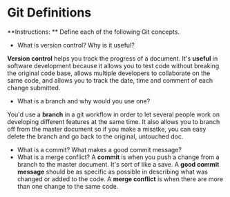 # Git Definitions

**Instructions: ** Define each of the following Git concepts.

* What is version control?  Why is it useful?

__Version control__ helps you track the progress of a document. It's __useful__ in software development because it allows you to test code without breaking the original code base, allows multiple developers to collaborate on the same code, and allows you to track the date, time and comment of each change submitted.

* What is a branch and why would you use one?

You'd use a __branch__ in a git workflow in order to let several people work on developing different features at the same time. It also allows you to branch off from the master document so if you make a misatke, you can easy delete the branch and go back to the original, untouched doc.

* What is a commit? What makes a good commit message?
* What is a merge conflict? A __commit__ is when you push a change from a branch to the master document. It's sort of like a save. A __good commit message__ should be as specific as possible in describing what was changed or added to the code. A __merge conflict__ is when there are more than one change to the same code.